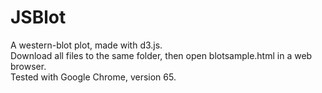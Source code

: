 # JSBlot
A western-blot plot, made with d3.js.  
Download all files to the same folder, then open blotsample.html in a web browser.  
Tested with Google Chrome, version 65.  
